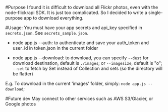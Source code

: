#Purpose
I found it is difficult to download all Flickr photos, even with the node-flickrapi SDK. It is just too complicated.
So I decided to write a single-purpose app to download everything.

#Usage:
You must have your app secrets and api_key specified in `secrets.json`. See `secrets_sample.json`.

- node app.js --auth: to authenticate and save your auth_token and user_id in token.json in the current folder

- node app.js --download: to download, you can specify `--dest` for download destination, default is `./images`;
or `--imagesize`, default is "o"; `--set` to fetch by Set instead of Collection and sets (so the directory will be flatter)

E.g. To download in the current 'images' folder, simply: `node app.js --download`;

#Future dev
May connect to other services such as AWS S3/Glacier, or Google photos
